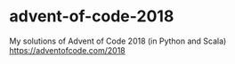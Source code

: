 # advent-of-code-2018
My solutions of Advent of Code 2018 (in Python and Scala)
https://adventofcode.com/2018
